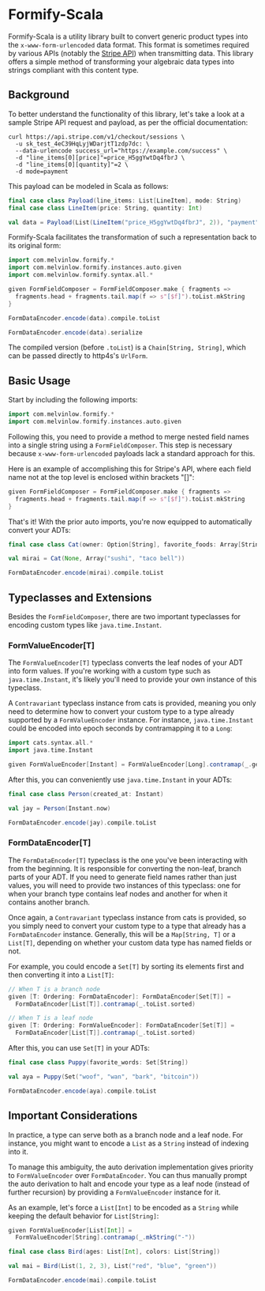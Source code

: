 # Formify-Scala

Formify-Scala is a utility library built to convert
generic product types into the `x-www-form-urlencoded` data format.
This format is sometimes required by various APIs (notably the [Stripe API](https://stripe.com/docs/api))
when transmitting data. This library offers a simple
method of transforming your algebraic data types into strings
compliant with this content type.

## Background

To better understand the functionality of this library, let's take a look at
a sample Stripe API request and payload, as per the official documentation:

```curl
curl https://api.stripe.com/v1/checkout/sessions \
  -u sk_test_4eC39HqLyjWDarjtT1zdp7dc: \
  --data-urlencode success_url="https://example.com/success" \
  -d "line_items[0][price]"=price_H5ggYwtDq4fbrJ \
  -d "line_items[0][quantity]"=2 \
  -d mode=payment
```

This payload can be modeled in Scala as follows:

```scala mdoc:silent
final case class Payload(line_items: List[LineItem], mode: String)
final case class LineItem(price: String, quantity: Int)

val data = Payload(List(LineItem("price_H5ggYwtDq4fbrJ", 2)), "payment")
```

Formify-Scala facilitates the transformation of such a representation back to its original form:

```scala mdoc:invisible
import com.melvinlow.formify.*
import com.melvinlow.formify.instances.auto.given
import com.melvinlow.formify.syntax.all.*

given FormFieldComposer = FormFieldComposer.make { fragments =>
  fragments.head + fragments.tail.map(f => s"[$f]").toList.mkString
}
```

```scala mdoc
FormDataEncoder.encode(data).compile.toList

FormDataEncoder.encode(data).serialize
```

The compiled version (before `.toList`) is a `Chain[String, String]`,
which can be passed directly to http4s's `UrlForm`.

## Basic Usage

Start by including the following imports:

```scala mdoc:reset
import com.melvinlow.formify.*
import com.melvinlow.formify.instances.auto.given
```

Following this, you need to provide a method to merge
nested field names into a single string
using a `FormFieldComposer`. This step is necessary
because `x-www-form-urlencoded` payloads lack a standard approach for this.

Here is an example of accomplishing this for Stripe's API,
where each field name not at the top level is enclosed within brackets "[]":

```scala mdoc
given FormFieldComposer = FormFieldComposer.make { fragments =>
  fragments.head + fragments.tail.map(f => s"[$f]").toList.mkString
}
```

That's it! With the prior auto imports, you're now equipped to automatically convert your ADTs:

```scala mdoc
final case class Cat(owner: Option[String], favorite_foods: Array[String])

val mirai = Cat(None, Array("sushi", "taco bell"))

FormDataEncoder.encode(mirai).compile.toList
```

## Typeclasses and Extensions

Besides the `FormFieldComposer`, there are two important
typeclasses for encoding custom types like `java.time.Instant`.

### FormValueEncoder[T]

The `FormValueEncoder[T]` typeclass converts
the leaf nodes of your ADT into form values. If you're working with
a custom type such as `java.time.Instant`, it's likely you'll
need to provide your own instance of this typeclass.

A `Contravariant` typeclass instance from cats is provided,
meaning you only need to determine how to
convert your custom type to a type already
supported by a `FormValueEncoder` instance. For instance, `java.time.Instant` could be encoded into
epoch seconds by contramapping it to a `Long`:

```scala mdoc
import cats.syntax.all.*
import java.time.Instant

given FormValueEncoder[Instant] = FormValueEncoder[Long].contramap(_.getEpochSecond)
```

After this, you can conveniently use `java.time.Instant` in your ADTs:

```scala mdoc
final case class Person(created_at: Instant)

val jay = Person(Instant.now)

FormDataEncoder.encode(jay).compile.toList
```

### FormDataEncoder[T]

The `FormDataEncoder[T]` typeclass is the one you've
been interacting with from the beginning. It is responsible for converting
the non-leaf, branch parts of your ADT. If you need to generate
field names rather than just values, you will need to provide
two instances of this typeclass: one for when your branch type
contains leaf nodes and another for when it contains another branch.

Once again, a `Contravariant` typeclass instance from cats is provided,
so you simply need to convert your custom type to a type that already
has a `FormDataEncoder` instance. Generally, this
will be a `Map[String, T]` or a `List[T]`, depending on whether
your custom data type has named fields or not.

For example, you could encode a `Set[T]` by sorting
its elements first and then converting it into a `List[T]`:

```scala mdoc
// When T is a branch node
given [T: Ordering: FormDataEncoder]: FormDataEncoder[Set[T]] =
  FormDataEncoder[List[T]].contramap(_.toList.sorted)

// When T is a leaf node
given [T: Ordering: FormValueEncoder]: FormDataEncoder[Set[T]] =
  FormDataEncoder[List[T]].contramap(_.toList.sorted)
```

After this, you can use `Set[T]` in your ADTs:

```scala mdoc
final case class Puppy(favorite_words: Set[String])

val aya = Puppy(Set("woof", "wan", "bark", "bitcoin"))

FormDataEncoder.encode(aya).compile.toList
```

## Important Considerations

In practice, a type can serve both as a branch node
and a leaf node. For instance, you might
want to encode a `List` as a `String` instead of indexing into it.

To manage this ambiguity, the auto derivation implementation
gives priority to `FormValueEncoder` over `FormDataEncoder`.
You can thus manually prompt the auto derivation to halt and
encode your type as a leaf node (instead of further recursion)
by providing a `FormValueEncoder` instance for it.

As an example, let's force a `List[Int]` to be encoded as a `String`
while keeping the default behavior for `List[String]`:

```scala mdoc
given FormValueEncoder[List[Int]] =
  FormValueEncoder[String].contramap(_.mkString("-"))

final case class Bird(ages: List[Int], colors: List[String])

val mai = Bird(List(1, 2, 3), List("red", "blue", "green"))

FormDataEncoder.encode(mai).compile.toList
```
